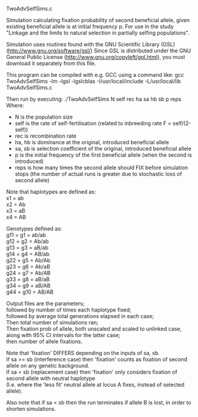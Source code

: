 TwoAdvSelfSims.c 

Simulation calculating fixation probability of second beneficial allele, given existing
beneficial allele is at initial frequency p. For use in the study "Linkage and the limits to natural
selection in partially selfing populations".

Simulation uses routines found with the GNU Scientific Library (GSL)
(http://www.gnu.org/software/gsl/)
Since GSL is distributed under the GNU General Public License 
(http://www.gnu.org/copyleft/gpl.html), you must download it 
separately from this file.

This program can be compiled with e.g. GCC using a command like:
gcc TwoAdvSelfSims -lm -lgsl -lgslcblas -I/usr/local/include -L/usr/local/lib TwoAdvSelfSims.c

Then run by executing:
./TwoAdvSelfSims N self rec ha sa hb sb p reps
Where:
- N is the population size
- self is the rate of self-fertilisation (related to inbreeding rate F = self/(2-self))
- rec is recombination rate
- ha, hb is dominance at the original, introduced beneficial allele
- sa, sb is selection coefficient of the original, introduced beneficial allele
- p is the initial frequency of the first beneficial allele (when the second is introduced)
- reps is how many times the second allele should FIX before simulation stops 
(the number of actual runs is greater due to stochastic loss of second allele)

Note that haplotypes are defined as:  
x1 = ab  
x2 = Ab  
x3 = aB  
x4 = AB  

Genotypes defined as:  
g11 = g1 = ab/ab  
g12 = g2 = Ab/ab  
g13 = g3 = aB/ab  
g14 = g4 = AB/ab  
g22 = g5 = Ab/Ab  
g23 = g6 = Ab/aB  
g24 = g7 = Ab/AB  
g33 = g8 = aB/aB  
g34 = g9 = aB/AB  
g44 = g10 = AB/AB  

Output files are the parameters;  
followed by number of times each haplotype fixed;  
followed by average total generations elapsed in each case;  
Then total number of simulations ran;  
Then fixation prob of allele, both unscaled and scaled to unlinked case,  
along with 95% CI intervals for the latter case;  
then number of allele fixations.

Note that 'fixation' DIFFERS depending on the inputs of sa, sb.  
If sa >= sb (interference case) then 'fixation' counts as fixation of second allele on any genetic background.  
If sa < sb (replacement case) then 'fixation' only considers fixation of second allele with neutral haplotype  
(I.e. where the 'less fit' neutral allele at locus A fixes, instead of selected allele).  

Also note that if sa < sb then the run terminates if allele B is lost, in order to shorten simulations.
